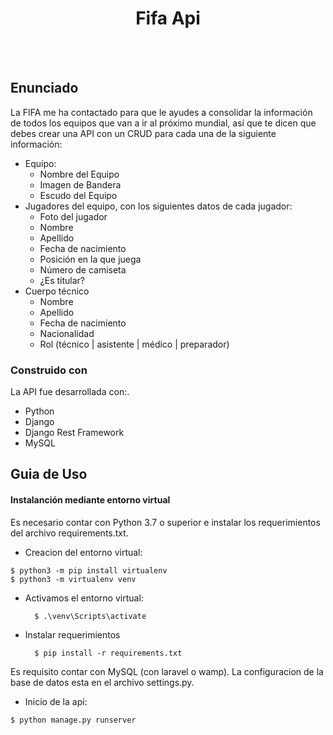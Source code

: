 
<div id="top"></div>

<div align="center">
  <h1 align="center">Fifa Api</h1>
    <br />
</div>
<br />


## Enunciado

La FIFA me ha contactado para que le ayudes a consolidar la información de todos los equipos que van a ir al próximo mundial, así que te dicen que debes crear una API con un CRUD para cada una de la siguiente información:
* Equipo:
  * Nombre del Equipo
  * Imagen de Bandera
  * Escudo del Equipo
* Jugadores del equipo, con los siguientes datos de cada jugador:
  * Foto del jugador
  * Nombre
  * Apellido
  * Fecha de nacimiento
  * Posición en la que juega
  * Número de camiseta
  * ¿Es titular?
* Cuerpo técnico
  * Nombre
  * Apellido
  * Fecha de nacimiento
  * Nacionalidad
  * Rol (técnico | asistente | médico | preparador)

### Construido con 

La API fue desarrollada con:.

* Python
* Django
* Django Rest Framework
* MySQL

## Guia de Uso

#### Instalanción mediante entorno virtual

Es necesario contar con Python 3.7 o superior e instalar los requerimientos del archivo requirements.txt.

* Creacion del entorno virtual:
```
$ python3 -m pip install virtualenv
$ python3 -m virtualenv venv
```
* Activamos el entorno virtual:
    ```
      $ .\venv\Scripts\activate
    ```
* Instalar requerimientos
  ```
    $ pip install -r requirements.txt
  ```

Es requisito contar con MySQL (con laravel o wamp). 
La configuracion de la base de datos esta en el archivo settings.py.

* Inicio de la api:
```
$ python manage.py runserver
```
